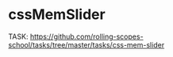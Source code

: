 # cssMemSlider

TASK:
https://github.com/rolling-scopes-school/tasks/tree/master/tasks/css-mem-slider
